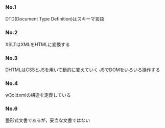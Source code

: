 ### No.1
DTD(Document Type Definition)はスキーマ言語

### No.2
XSLTはXMLをHTMLに変換する

### No.3
DHTMLはCSSとJSを用いて動的に変えていく
JSでDOMをいろいろ操作する

### No.4
w3cはxmlの構造を定義している

### No.6
整形式文書であるが，妥当な文書ではない
